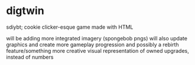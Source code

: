 # digtwin
sdiybt; cookie clicker-esque game made with HTML

will be adding more integrated imagery (spongebob pngs)
will also update graphics and create more gameplay progression and possibly a rebirth feature/something more creative
visual representation of owned upgrades, instead of numbers
